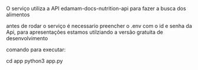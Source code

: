 O serviço utiliza a API edamam-docs-nutrition-api para fazer a busca dos alimentos

antes de rodar o serviço é necessario preencher o .env com o id e senha da Api, para apresentações estamos utilziando a versão gratuita de desenvolvimento

comando para executar:

cd app
python3 app.py